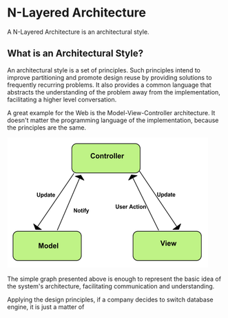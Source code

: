 # N-Layered Architecture

  A N-Layered Architecture is an architectural style.
  
  ## What is an Architectural Style?
  
  An architectural style is a set of principles. Such principles intend to improve partitioning and promote design reuse by providing solutions to frequently recurring problems. It also provides a common language that abstracts the understanding of the problem away from the implementation, facilitating a higher level conversation.
  
  A great example for the Web is the Model-View-Controller architecture. It doesn't matter the programming language of the implementation, because the principles are the same.
  
  
![MVC ](./resources/img/figure2.png)

The simple graph presented above is enough to represent the basic idea of the system's architecture, facilitating communication and understanding.

Applying the design principles, if a company decides to switch database engine, it is just a matter of 